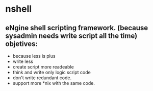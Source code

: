nshell
======

eNgine shell scripting framework.  (because sysadmin needs write script all the time)
objetives:
----------
- because less is plus
- write less
- create script more readeable
- think and write only logic script code
- don't write redundant code.
- support more *nix with the same code.

